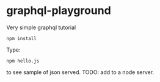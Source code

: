 # graphql-playground
Very simple graphql tutorial

`npm install`

Type:
```
npm hello.js
```
to see sample of json served.
TODO: add to a node server.